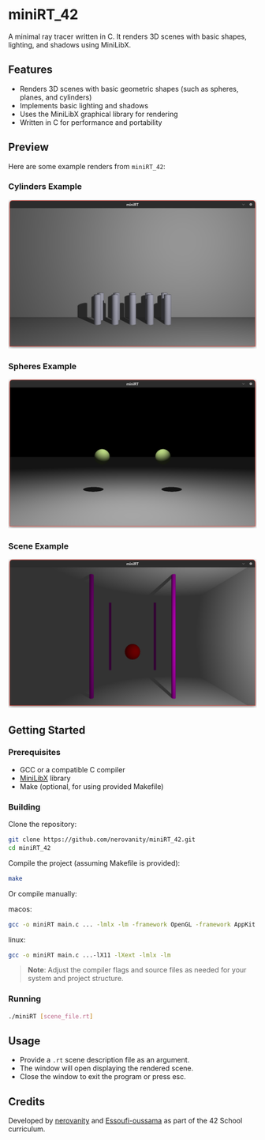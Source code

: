 # miniRT_42

A minimal ray tracer written in C. It renders 3D scenes with basic shapes, lighting, and shadows using MiniLibX.

## Features

- Renders 3D scenes with basic geometric shapes (such as spheres, planes, and cylinders)
- Implements basic lighting and shadows
- Uses the MiniLibX graphical library for rendering
- Written in C for performance and portability

## Preview

Here are some example renders from `miniRT_42`:

### Cylinders Example
![cylinder Render](preview/cyl.png)
### Spheres Example
![sphere Render](preview/two_spheres.png)
### Scene Example
![scene Render](preview/room.png)

## Getting Started

### Prerequisites

- GCC or a compatible C compiler
- [MiniLibX](https://harm-smits.github.io/42docs/libs/minilibx) library
- Make (optional, for using provided Makefile)

### Building

Clone the repository:

```sh
git clone https://github.com/nerovanity/miniRT_42.git
cd miniRT_42
```

Compile the project (assuming Makefile is provided):

```sh
make
```

Or compile manually:

macos:
```sh
gcc -o miniRT main.c ... -lmlx -lm -framework OpenGL -framework AppKit
```
linux:
```sh
gcc -o miniRT main.c ...-lX11 -lXext -lmlx -lm
```
> **Note**: Adjust the compiler flags and source files as needed for your system and project structure.

### Running

```sh
./miniRT [scene_file.rt]
```

## Usage

- Provide a `.rt` scene description file as an argument.
- The window will open displaying the rendered scene.
- Close the window to exit the program or press esc.

## Credits

Developed by [nerovanity](https://github.com/nerovanity) and [Essoufi-oussama](https://github.com/Essoufi-oussama) as part of the 42 School curriculum.
